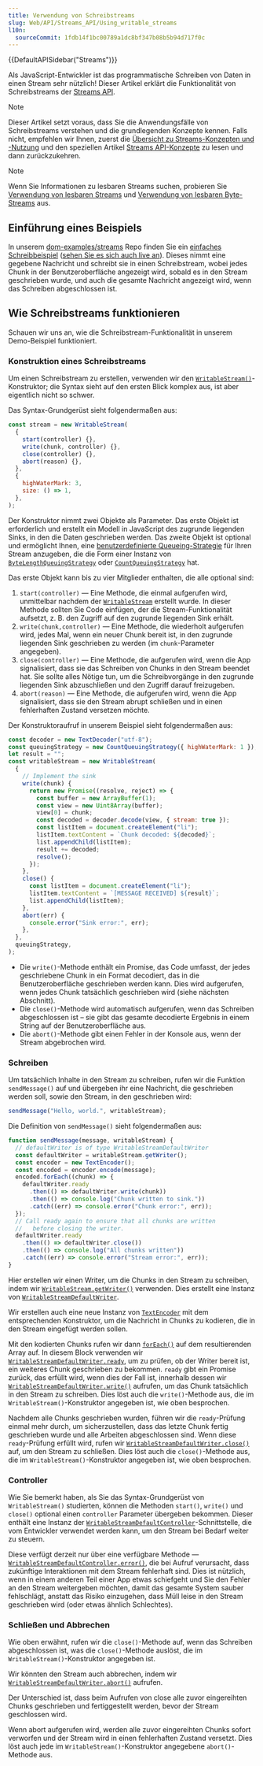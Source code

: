 ```yaml
---
title: Verwendung von Schreibstreams
slug: Web/API/Streams_API/Using_writable_streams
l10n:
  sourceCommit: 1fdb14f1bc00789a1dc8bf347b08b5b94d717f0c
---
```


{{DefaultAPISidebar("Streams")}}

Als JavaScript-Entwickler ist das programmatische Schreiben von Daten in einen Stream sehr nützlich! Dieser Artikel erklärt die Funktionalität von Schreibstreams der [Streams API](/de/docs/Web/API/Streams_API).

> [!NOTE]
> Dieser Artikel setzt voraus, dass Sie die Anwendungsfälle von Schreibstreams verstehen und die grundlegenden Konzepte kennen.
> Falls nicht, empfehlen wir Ihnen, zuerst die [Übersicht zu Streams-Konzepten und -Nutzung](/de/docs/Web/API/Streams_API#concepts_and_usage) und den speziellen Artikel [Streams API-Konzepte](/de/docs/Web/API/Streams_API/Concepts) zu lesen und dann zurückzukehren.

> [!NOTE]
> Wenn Sie Informationen zu lesbaren Streams suchen, probieren Sie [Verwendung von lesbaren Streams](/de/docs/Web/API/Streams_API/Using_readable_streams) und [Verwendung von lesbaren Byte-Streams](/de/docs/Web/API/Streams_API/Using_readable_byte_streams) aus.

## Einführung eines Beispiels

In unserem [dom-examples/streams](https://github.com/mdn/dom-examples/tree/main/streams) Repo finden Sie ein [einfaches Schreibbeispiel](https://github.com/mdn/dom-examples/blob/main/streams/simple-writer/index.html) ([sehen Sie es sich auch live an](https://mdn.github.io/dom-examples/streams/simple-writer/)). Dieses nimmt eine gegebene Nachricht und schreibt sie in einen Schreibstream, wobei jedes Chunk in der Benutzeroberfläche angezeigt wird, sobald es in den Stream geschrieben wurde, und auch die gesamte Nachricht angezeigt wird, wenn das Schreiben abgeschlossen ist.

## Wie Schreibstreams funktionieren

Schauen wir uns an, wie die Schreibstream-Funktionalität in unserem Demo-Beispiel funktioniert.

### Konstruktion eines Schreibstreams

Um einen Schreibstream zu erstellen, verwenden wir den [`WritableStream()`](/de/docs/Web/API/WritableStream/WritableStream)-Konstruktor; die Syntax sieht auf den ersten Blick komplex aus, ist aber eigentlich nicht so schwer.

Das Syntax-Grundgerüst sieht folgendermaßen aus:

```js
const stream = new WritableStream(
  {
    start(controller) {},
    write(chunk, controller) {},
    close(controller) {},
    abort(reason) {},
  },
  {
    highWaterMark: 3,
    size: () => 1,
  },
);
```

Der Konstruktor nimmt zwei Objekte als Parameter. Das erste Objekt ist erforderlich und erstellt ein Modell in JavaScript des zugrunde liegenden Sinks, in den die Daten geschrieben werden. Das zweite Objekt ist optional und ermöglicht Ihnen, eine [benutzerdefinierte Queueing-Strategie](/de/docs/Web/API/Streams_API/Concepts#internal_queues_and_queuing_strategies) für Ihren Stream anzugeben, die die Form einer Instanz von [`ByteLengthQueuingStrategy`](/de/docs/Web/API/ByteLengthQueuingStrategy) oder [`CountQueuingStrategy`](/de/docs/Web/API/CountQueuingStrategy) hat.

Das erste Objekt kann bis zu vier Mitglieder enthalten, die alle optional sind:

1. `start(controller)` — Eine Methode, die einmal aufgerufen wird, unmittelbar nachdem der [`WritableStream`](/de/docs/Web/API/WritableStream) erstellt wurde. In dieser Methode sollten Sie Code einfügen, der die Stream-Funktionalität aufsetzt, z. B. den Zugriff auf den zugrunde liegenden Sink erhält.
2. `write(chunk,controller)` — Eine Methode, die wiederholt aufgerufen wird, jedes Mal, wenn ein neuer Chunk bereit ist, in den zugrunde liegenden Sink geschrieben zu werden (im `chunk`-Parameter angegeben).
3. `close(controller)` — Eine Methode, die aufgerufen wird, wenn die App signalisiert, dass sie das Schreiben von Chunks in den Stream beendet hat. Sie sollte alles Nötige tun, um die Schreibvorgänge in den zugrunde liegenden Sink abzuschließen und den Zugriff darauf freizugeben.
4. `abort(reason)` — Eine Methode, die aufgerufen wird, wenn die App signalisiert, dass sie den Stream abrupt schließen und in einen fehlerhaften Zustand versetzen möchte.

Der Konstruktoraufruf in unserem Beispiel sieht folgendermaßen aus:

```js
const decoder = new TextDecoder("utf-8");
const queuingStrategy = new CountQueuingStrategy({ highWaterMark: 1 });
let result = "";
const writableStream = new WritableStream(
  {
    // Implement the sink
    write(chunk) {
      return new Promise((resolve, reject) => {
        const buffer = new ArrayBuffer(1);
        const view = new Uint8Array(buffer);
        view[0] = chunk;
        const decoded = decoder.decode(view, { stream: true });
        const listItem = document.createElement("li");
        listItem.textContent = `Chunk decoded: ${decoded}`;
        list.appendChild(listItem);
        result += decoded;
        resolve();
      });
    },
    close() {
      const listItem = document.createElement("li");
      listItem.textContent = `[MESSAGE RECEIVED] ${result}`;
      list.appendChild(listItem);
    },
    abort(err) {
      console.error("Sink error:", err);
    },
  },
  queuingStrategy,
);
```

- Die `write()`-Methode enthält ein Promise, das Code umfasst, der jedes geschriebene Chunk in ein Format decodiert, das in die Benutzeroberfläche geschrieben werden kann. Dies wird aufgerufen, wenn jedes Chunk tatsächlich geschrieben wird (siehe nächsten Abschnitt).
- Die `close()`-Methode wird automatisch aufgerufen, wenn das Schreiben abgeschlossen ist – sie gibt das gesamte decodierte Ergebnis in einem String auf der Benutzeroberfläche aus.
- Die `abort()`-Methode gibt einen Fehler in der Konsole aus, wenn der Stream abgebrochen wird.

### Schreiben

Um tatsächlich Inhalte in den Stream zu schreiben, rufen wir die Funktion `sendMessage()` auf und übergeben ihr eine Nachricht, die geschrieben werden soll, sowie den Stream, in den geschrieben wird:

```js
sendMessage("Hello, world.", writableStream);
```

Die Definition von `sendMessage()` sieht folgendermaßen aus:

```js
function sendMessage(message, writableStream) {
  // defaultWriter is of type WritableStreamDefaultWriter
  const defaultWriter = writableStream.getWriter();
  const encoder = new TextEncoder();
  const encoded = encoder.encode(message);
  encoded.forEach((chunk) => {
    defaultWriter.ready
      .then(() => defaultWriter.write(chunk))
      .then(() => console.log("Chunk written to sink."))
      .catch((err) => console.error("Chunk error:", err));
  });
  // Call ready again to ensure that all chunks are written
  //   before closing the writer.
  defaultWriter.ready
    .then(() => defaultWriter.close())
    .then(() => console.log("All chunks written"))
    .catch((err) => console.error("Stream error:", err));
}
```

Hier erstellen wir einen Writer, um die Chunks in den Stream zu schreiben, indem wir [`WritableStream.getWriter()`](/de/docs/Web/API/WritableStream/getWriter) verwenden. Dies erstellt eine Instanz von [`WritableStreamDefaultWriter`](/de/docs/Web/API/WritableStreamDefaultWriter).

Wir erstellen auch eine neue Instanz von [`TextEncoder`](/de/docs/Web/API/TextEncoder) mit dem entsprechenden Konstruktor, um die Nachricht in Chunks zu kodieren, die in den Stream eingefügt werden sollen.

Mit den kodierten Chunks rufen wir dann [`forEach()`](/de/docs/Web/JavaScript/Reference/Global_Objects/TypedArray/forEach) auf dem resultierenden Array auf. In diesem Block verwenden wir [`WritableStreamDefaultWriter.ready`](/de/docs/Web/API/WritableStreamDefaultWriter/ready), um zu prüfen, ob der Writer bereit ist, ein weiteres Chunk geschrieben zu bekommen. `ready` gibt ein Promise zurück, das erfüllt wird, wenn dies der Fall ist, innerhalb dessen wir [`WritableStreamDefaultWriter.write()`](/de/docs/Web/API/WritableStreamDefaultWriter/write) aufrufen, um das Chunk tatsächlich in den Stream zu schreiben. Dies löst auch die `write()`-Methode aus, die im `WritableStream()`-Konstruktor angegeben ist, wie oben besprochen.

Nachdem alle Chunks geschrieben wurden, führen wir die `ready`-Prüfung einmal mehr durch, um sicherzustellen, dass das letzte Chunk fertig geschrieben wurde und alle Arbeiten abgeschlossen sind. Wenn diese `ready`-Prüfung erfüllt wird, rufen wir [`WritableStreamDefaultWriter.close()`](/de/docs/Web/API/WritableStreamDefaultWriter/close) auf, um den Stream zu schließen. Dies löst auch die `close()`-Methode aus, die im `WritableStream()`-Konstruktor angegeben ist, wie oben besprochen.

### Controller

Wie Sie bemerkt haben, als Sie das Syntax-Grundgerüst von `WritableStream()` studierten, können die Methoden `start()`, `write()` und `close()` optional einen `controller` Parameter übergeben bekommen. Dieser enthält eine Instanz der [`WritableStreamDefaultController`](/de/docs/Web/API/WritableStreamDefaultController)-Schnittstelle, die vom Entwickler verwendet werden kann, um den Stream bei Bedarf weiter zu steuern.

Diese verfügt derzeit nur über eine verfügbare Methode — [`WritableStreamDefaultController.error()`](/de/docs/Web/API/WritableStreamDefaultController/error), die bei Aufruf verursacht, dass zukünftige Interaktionen mit dem Stream fehlerhaft sind. Dies ist nützlich, wenn in einem anderen Teil einer App etwas schiefgeht und Sie den Fehler an den Stream weitergeben möchten, damit das gesamte System sauber fehlschlägt, anstatt das Risiko einzugehen, dass Müll leise in den Stream geschrieben wird (oder etwas ähnlich Schlechtes).

### Schließen und Abbrechen

Wie oben erwähnt, rufen wir die `close()`-Methode auf, wenn das Schreiben abgeschlossen ist, was die `close()`-Methode auslöst, die im `WritableStream()`-Konstruktor angegeben ist.

Wir könnten den Stream auch abbrechen, indem wir [`WritableStreamDefaultWriter.abort()`](/de/docs/Web/API/WritableStreamDefaultWriter/abort) aufrufen.

Der Unterschied ist, dass beim Aufrufen von close alle zuvor eingereihten Chunks geschrieben und fertiggestellt werden, bevor der Stream geschlossen wird.

Wenn abort aufgerufen wird, werden alle zuvor eingereihten Chunks sofort verworfen und der Stream wird in einen fehlerhaften Zustand versetzt. Dies löst auch jede im `WritableStream()`-Konstruktor angegebene `abort()`-Methode aus.
